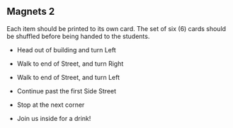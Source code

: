 ## Magnets 2

Each item should be printed to its own card. The set of six (6) cards should be shuffled before being handed to the students.


+ Head out of building and turn Left


+ Walk to end of Street, and turn Right


+ Walk to end of Street, and turn Left


+ Continue past the first Side Street


+ Stop at the next corner


+ Join us inside for a drink!